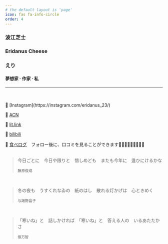 ```yaml
---
# the default layout is 'page'
icon: fas fa-info-circle
order: 4
---
```


### 波江芝士
### Eridanus Cheese
### えり

#### **夢想家 · 作家 · 私**

---

<br>
<br>
🩵 [Instagram](https://instagram.com/eridanus_23/)  

🩵 [ACN](https://anilist.co/user/muuuChiyo/)  

🩵 [lit.link](https://lit.link/en/eridanus/)  

🩵 [bilibili](https://space.bilibili.com/1023948792/)

🍚 [食べログ](https://tabelog.com/rvwr/030070185/)　フォロー後に、口コミを見ることができます🙇🏻‍♀️🙇🏻‍♀️🙇🏻‍♀️
<br>
<br>
> 今日ごとに　今日や限りと　惜しめども　またも今年に　逢ひにけるかな
> 
> <small>藤原俊成</small>

<br>

> 冬の夜も　うすくれなゐの　紙のはし　散れる灯かげは　心ときめく 
> 
> <small>与謝野晶子</small>

<br>

> 「寒いね」と　話しかければ　「寒いね」と　答える人の　いるあたたかさ
> 
> <small>俵万智</small>